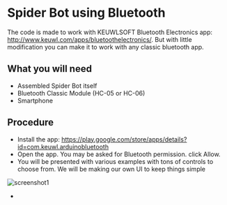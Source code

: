 # Spider Bot using Bluetooth

The code is made to work with KEUWLSOFT Bluetooth Electronics app: http://www.keuwl.com/apps/bluetoothelectronics/. 
But with little modification you can make it to work with any classic bluetooth app.

## What you will need

- Assembled Spider Bot itself
- Bluetooth Classic Module (HC-05 or HC-06)
- Smartphone

## Procedure

- Install the app: https://play.google.com/store/apps/details?id=com.keuwl.arduinobluetooth
- Open the app. You may be asked for Bluetooth permission. click Allow.
- You will be presented with various examples with tons of controls to choose from. We will be making our own UI to keep things simple

![screenshot1](https://diygeeks.org/wp-content/uploads/2019/03/kewl_screenshot1.png)

- 

